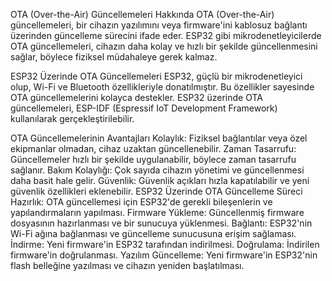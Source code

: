 OTA (Over-the-Air) Güncellemeleri Hakkında
OTA (Over-the-Air) güncellemeleri, bir cihazın yazılımını veya firmware'ini kablosuz bağlantı üzerinden güncelleme sürecini ifade eder. ESP32 gibi mikrodenetleyicilerde OTA güncellemeleri, cihazın daha kolay ve hızlı bir şekilde güncellenmesini sağlar, böylece fiziksel müdahaleye gerek kalmaz.

ESP32 Üzerinde OTA Güncellemeleri
ESP32, güçlü bir mikrodenetleyici olup, Wi-Fi ve Bluetooth özellikleriyle donatılmıştır. Bu özellikler sayesinde OTA güncellemelerini kolayca destekler. ESP32 üzerinde OTA güncellemeleri, ESP-IDF (Espressif IoT Development Framework) kullanılarak gerçekleştirilebilir.

OTA Güncellemelerinin Avantajları
Kolaylık: Fiziksel bağlantılar veya özel ekipmanlar olmadan, cihaz uzaktan güncellenebilir.
Zaman Tasarrufu: Güncellemeler hızlı bir şekilde uygulanabilir, böylece zaman tasarrufu sağlanır.
Bakım Kolaylığı: Çok sayıda cihazın yönetimi ve güncellenmesi daha basit hale gelir.
Güvenlik: Güvenlik açıkları hızla kapatılabilir ve yeni güvenlik özellikleri eklenebilir.
ESP32 Üzerinde OTA Güncelleme Süreci
Hazırlık: OTA güncellemesi için ESP32'de gerekli bileşenlerin ve yapılandırmaların yapılması.
Firmware Yükleme: Güncellenmiş firmware dosyasının hazırlanması ve bir sunucuya yüklenmesi.
Bağlantı: ESP32'nin Wi-Fi ağına bağlanması ve güncelleme sunucusuna erişim sağlaması.
İndirme: Yeni firmware'in ESP32 tarafından indirilmesi.
Doğrulama: İndirilen firmware'in doğrulanması.
Yazılım Güncelleme: Yeni firmware'in ESP32'nin flash belleğine yazılması ve cihazın yeniden başlatılması.
